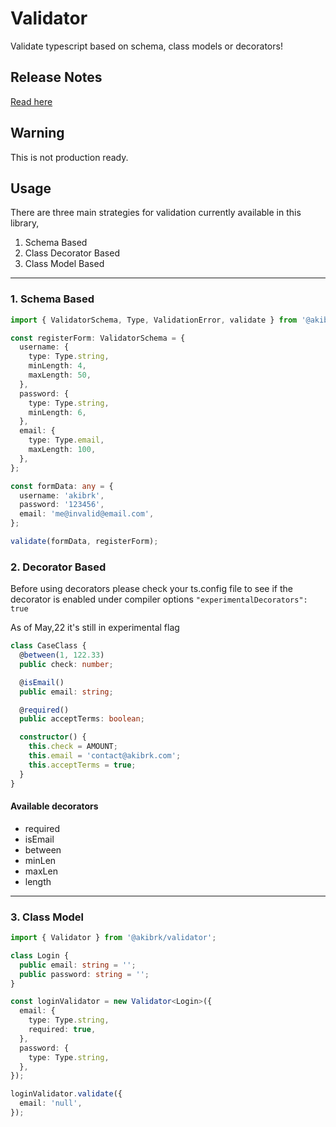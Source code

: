 # Validator

Validate typescript based on schema, class models or decorators!

## Release Notes

[Read here](./CHANGELOG.md)

## Warning

This is not production ready.

## Usage

There are three main strategies for validation currently available in this library,

1. Schema Based
2. Class Decorator Based
3. Class Model Based

---

### 1. Schema Based

```ts
import { ValidatorSchema, Type, ValidationError, validate } from '@akibrk/validator';

const registerForm: ValidatorSchema = {
  username: {
    type: Type.string,
    minLength: 4,
    maxLength: 50,
  },
  password: {
    type: Type.string,
    minLength: 6,
  },
  email: {
    type: Type.email,
    maxLength: 100,
  },
};

const formData: any = {
  username: 'akibrk',
  password: '123456',
  email: 'me@invalid@email.com',
};

validate(formData, registerForm);
```

### 2. Decorator Based

Before using decorators please check your ts.config file to see if the decorator is enabled under compiler options `"experimentalDecorators": true`

As of May,22 it's still in experimental flag

```ts
class CaseClass {
  @between(1, 122.33)
  public check: number;

  @isEmail()
  public email: string;

  @required()
  public acceptTerms: boolean;

  constructor() {
    this.check = AMOUNT;
    this.email = 'contact@akibrk.com';
    this.acceptTerms = true;
  }
}
```

#### Available decorators

- required
- isEmail
- between
- minLen
- maxLen
- length

---

### 3. Class Model

```ts
import { Validator } from '@akibrk/validator';

class Login {
  public email: string = '';
  public password: string = '';
}

const loginValidator = new Validator<Login>({
  email: {
    type: Type.string,
    required: true,
  },
  password: {
    type: Type.string,
  },
});

loginValidator.validate({
  email: 'null',
});
```

